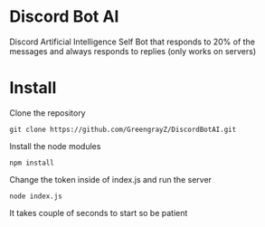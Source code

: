 
# Discord Bot AI

Discord Artificial Intelligence Self Bot that responds to 20% of the messages and always responds to replies (only works on servers)


# Install

Clone the repository

```
git clone https://github.com/GreengrayZ/DiscordBotAI.git
```

Install the node modules

```
npm install
```

Change the token inside of index.js and run the server

```
node index.js
```

It takes couple of seconds to start so be patient